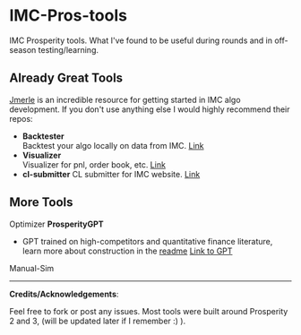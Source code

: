 # IMC-Pros-tools

IMC Prosperity tools. What I've found to be useful during rounds and in off-season testing/learning.

## Already Great Tools
[Jmerle](https://github.com/jmerle) is an incredible resource for getting started in IMC algo development. If you don't use anything else I would highly recommend their repos:

- **Backtester**  
  Backtest your algo locally on data from IMC. [Link](https://github.com/jmerle/imc-prosperity-3-backtester)
- **Visualizer**  
  Visualizer for pnl, order book, etc. [Link](https://github.com/jmerle/imc-prosperity-visualizer)
- **cl-submitter**
  CL submitter for IMC website. [Link](https://github.com/jmerle/imc-prosperity-3-submitter)

## More Tools

Optimizer
**ProsperityGPT**
- GPT trained on high-competitors and quantitative finance literature, learn more about construction in the [readme](https://github.com/arJ-V/IMC-Pros-tools/blob/main/ProsperityGPT/readme.md)
[Link to GPT](https://chatgpt.com/g/g-682c8d8303c48191bc8889ce6a5b58f2-prosperitygpt)

Manual-Sim



---

**Credits/Acknowledgements**: 

Feel free to fork or post any issues. Most tools were built around Prosperity 2 and 3, (will be updated later if I remember :) ).
